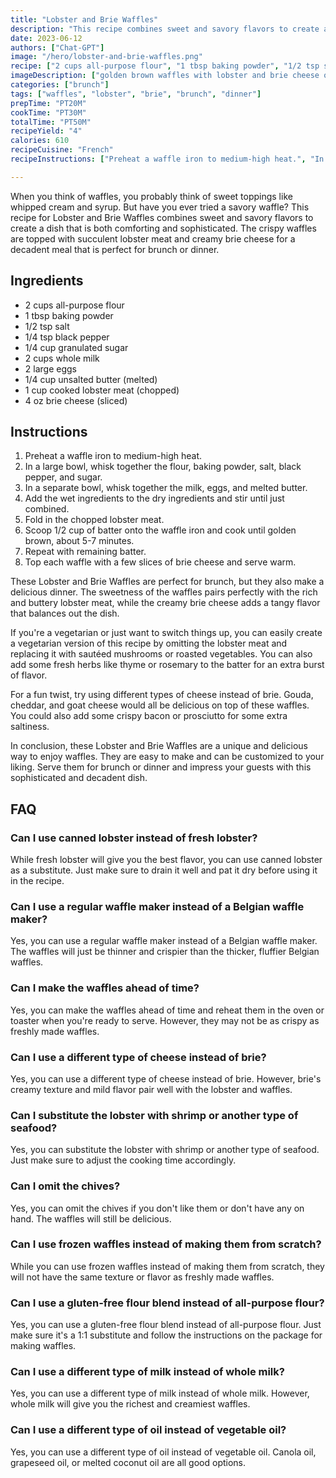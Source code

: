 ```yaml
---
title: "Lobster and Brie Waffles"
description: "This recipe combines sweet and savory flavors to create a dish that is both comforting and sophisticated. The crispy waffles are topped with succulent lobster meat and creamy brie cheese for a decadent meal that is perfect for brunch or dinner."
date: 2023-06-12
authors: ["Chat-GPT"]
image: "/hero/lobster-and-brie-waffles.png"
recipe: ["2 cups all-purpose flour", "1 tbsp baking powder", "1/2 tsp salt", "1/4 tsp black pepper", "1/4 cup granulated sugar", "2 cups whole milk", "2 large eggs", "1/4 cup unsalted butter (melted)", "1 cup cooked lobster meat (chopped)", "4 oz brie cheese (sliced)"]
imageDescription: ["golden brown waffles with lobster and brie cheese on top"]
categories: ["brunch"]
tags: ["waffles", "lobster", "brie", "brunch", "dinner"]
prepTime: "PT20M"
cookTime: "PT30M"
totalTime: "PT50M"
recipeYield: "4"
calories: 610
recipeCuisine: "French"
recipeInstructions: ["Preheat a waffle iron to medium-high heat.", "In a large bowl, whisk together the flour, baking powder, salt, black pepper, and sugar.", "In a separate bowl, whisk together the milk, eggs, and melted butter.", "Add the wet ingredients to the dry ingredients and stir until just combined.", "Fold in the chopped lobster meat.", "Scoop 1/2 cup of batter onto the waffle iron and cook until golden brown, about 5-7 minutes.", "Repeat with remaining batter.", "Top each waffle with a few slices of brie cheese and serve warm."]

---
```


When you think of waffles, you probably think of sweet toppings like whipped cream and syrup. But have you ever tried a savory waffle? This recipe for Lobster and Brie Waffles combines sweet and savory flavors to create a dish that is both comforting and sophisticated. The crispy waffles are topped with succulent lobster meat and creamy brie cheese for a decadent meal that is perfect for brunch or dinner.

## Ingredients

- 2 cups all-purpose flour
- 1 tbsp baking powder
- 1/2 tsp salt
- 1/4 tsp black pepper
- 1/4 cup granulated sugar
- 2 cups whole milk
- 2 large eggs
- 1/4 cup unsalted butter (melted)
- 1 cup cooked lobster meat (chopped)
- 4 oz brie cheese (sliced)

## Instructions

1. Preheat a waffle iron to medium-high heat.
2. In a large bowl, whisk together the flour, baking powder, salt, black pepper, and sugar.
3. In a separate bowl, whisk together the milk, eggs, and melted butter.
4. Add the wet ingredients to the dry ingredients and stir until just combined.
5. Fold in the chopped lobster meat.
6. Scoop 1/2 cup of batter onto the waffle iron and cook until golden brown, about 5-7 minutes.
7. Repeat with remaining batter.
8. Top each waffle with a few slices of brie cheese and serve warm.

These Lobster and Brie Waffles are perfect for brunch, but they also make a delicious dinner. The sweetness of the waffles pairs perfectly with the rich and buttery lobster meat, while the creamy brie cheese adds a tangy flavor that balances out the dish. 

If you're a vegetarian or just want to switch things up, you can easily create a vegetarian version of this recipe by omitting the lobster meat and replacing it with sautéed mushrooms or roasted vegetables. You can also add some fresh herbs like thyme or rosemary to the batter for an extra burst of flavor.

For a fun twist, try using different types of cheese instead of brie. Gouda, cheddar, and goat cheese would all be delicious on top of these waffles. You could also add some crispy bacon or prosciutto for some extra saltiness.

In conclusion, these Lobster and Brie Waffles are a unique and delicious way to enjoy waffles. They are easy to make and can be customized to your liking. Serve them for brunch or dinner and impress your guests with this sophisticated and decadent dish.

## FAQ

### Can I use canned lobster instead of fresh lobster?

While fresh lobster will give you the best flavor, you can use canned lobster as a substitute. Just make sure to drain it well and pat it dry before using it in the recipe.

### Can I use a regular waffle maker instead of a Belgian waffle maker?

Yes, you can use a regular waffle maker instead of a Belgian waffle maker. The waffles will just be thinner and crispier than the thicker, fluffier Belgian waffles.

### Can I make the waffles ahead of time?

Yes, you can make the waffles ahead of time and reheat them in the oven or toaster when you're ready to serve. However, they may not be as crispy as freshly made waffles.

### Can I use a different type of cheese instead of brie?

Yes, you can use a different type of cheese instead of brie. However, brie's creamy texture and mild flavor pair well with the lobster and waffles.

### Can I substitute the lobster with shrimp or another type of seafood?

Yes, you can substitute the lobster with shrimp or another type of seafood. Just make sure to adjust the cooking time accordingly.

### Can I omit the chives?

Yes, you can omit the chives if you don't like them or don't have any on hand. The waffles will still be delicious.

### Can I use frozen waffles instead of making them from scratch?

While you can use frozen waffles instead of making them from scratch, they will not have the same texture or flavor as freshly made waffles.

### Can I use a gluten-free flour blend instead of all-purpose flour?

Yes, you can use a gluten-free flour blend instead of all-purpose flour. Just make sure it's a 1:1 substitute and follow the instructions on the package for making waffles.

### Can I use a different type of milk instead of whole milk?

Yes, you can use a different type of milk instead of whole milk. However, whole milk will give you the richest and creamiest waffles.

### Can I use a different type of oil instead of vegetable oil?

Yes, you can use a different type of oil instead of vegetable oil. Canola oil, grapeseed oil, or melted coconut oil are all good options.